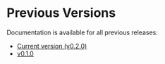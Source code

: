# Previous Versions

Documentation is available for all previous releases:

* [Current version (v0.2.0)](/excelium/current/)
* [v0.1.0](/excelium/v/0.1.0/)
